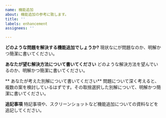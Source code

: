 ```yaml
---
name: 機能追加
about: 機能追加の参考に致します。
title: ''
labels: enhancement
assignees: ''

---
```


**どのような問題を解決する機能追加でしょうか?**
現状なにが問題なのか、明解かつ簡潔に書いてください。

**あなたが望む解決方法について書いてください**
どのような解決方法を望んでいるのか、明解かつ簡潔に書いてください。

** あなたが考えた別解について書いてください**
問題について深く考えると、複数の案を検討しているはずです。その取捨選択した別解について、明解かつ簡潔に書いてください。


**追記事項**
特記事項や、スクリーンショットなど機能追加についての資料などを追記してください。
